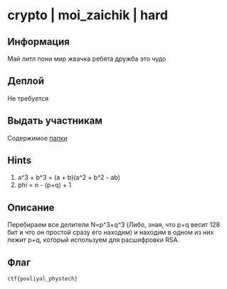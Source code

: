 # crypto | moi_zaichik | hard

## Информация

Май литл пони мир жвачка ребята дружба это чудо  

## Деплой
Не требуется

## Выдать участникам
Содержимое [папки](public/)

## Hints
1) a^3 + b^3 = (a + b)(a^2 + b^2 - ab)
2) phi = n - (p+q) + 1

## Описание
Перебираем все делители N=p^3+q^3 (Либо, зная, что p+q весит 128 бит и что он простой сразу его находим) и находим в одном из них лежит p+q, который используем для расшифровки RSA.

## Флаг

`ctf{povliyal_phystech}`
